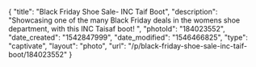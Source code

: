 {
    "title": "Black Friday Shoe Sale- INC Taif Boot",
    "description": "Showcasing one of the many Black Friday deals in the womens shoe department, with this INC Taisaf boot! ",
    "photoId": "184023552",
    "date_created": "1542847999",
    "date_modified": "1546466825",
    "type": "captivate",
    "layout": "photo",
    "url": "\/p\/black-friday-shoe-sale-inc-taif-boot\/184023552"
}